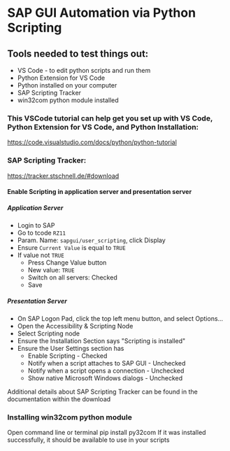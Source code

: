 # SAP GUI Automation via Python Scripting

## Tools needed to test things out:
* VS Code - to edit python scripts and run them
* Python Extension for VS Code
* Python installed on your computer
* SAP Scripting Tracker
* win32com python module installed

### This VSCode tutorial can help get you set up with VS Code, Python Extension for VS Code, and Python Installation:
https://code.visualstudio.com/docs/python/python-tutorial 

### SAP Scripting Tracker:
https://tracker.stschnell.de/#download

#### Enable Scripting in application server and presentation server
##### Application Server
* Login to SAP
* Go to tcode `RZ11`
* Param. Name: `sapgui/user_scripting`, click Display
* Ensure `Current Value` is equal to `TRUE`
* If value not `TRUE`
  * Press Change Value button
  * New value: `TRUE`
  * Switch on all servers: Checked
  * Save

##### Presentation Server
* On SAP Logon Pad, click the top left menu button, and select Options...
* Open the Accessibility & Scripting Node
* Select Scripting node
* Ensure the Installation Section says "Scripting is installed"
* Ensure the User Settings section has
  * Enable Scripting - Checked
  * Notify when a script attaches to SAP GUI - Unchecked
  * Notify when a script opens a connection - Unchecked
  * Show native Microsoft Windows dialogs - Unchecked

Additional details about SAP Scripting Tracker can be found in the documentation within the download

### Installing win32com python module
Open command line or terminal
pip install py32com
If it was installed successfully, it should be available to use in your scripts
